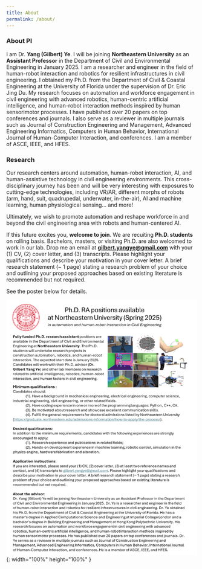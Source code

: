 ```yaml
---
title: About
permalink: /about/
---
```


### About PI
I am Dr. **Yang (Gilbert) Ye**. I will be joining **Northeastern University** as an **Assistant Professor** in the Department of Civil and Environmental Engineering in January 2025. I am a researcher and engineer in the field of human-robot interaction and robotics for resilient infrastructures in civil engineering. 
I obtained my Ph.D. from the Department of Civil & Coastal Engineering at the University of Florida under the supervision of Dr. Eric Jing Du. My research focuses on automation and workforce engagement in civil engineering with advanced robotics, 
human-centric artificial intelligence, and human-robot interaction methods inspired by human sensorimotor processes. 
I  have published over 20 papers on top conferences and journals. I also serve as a reviewer in multiple journals such as Journal of Construction Engineering and Management, 
Advanced Engineering Informatics, Computers in Human Behavior, International Journal of Human-Computer Interaction, and conferences. I am a member of ASCE, IEEE, and HFES.


### Research
Our research centers around automation, human-robot interaction, AI, and human-assistive technology in civil engineering environments. 
This cross-disciplinary journey has been and will be very interesting with exposures to cutting-edge technologies, 
including VR/AR, different morphs of robots (arm, hand, suit, quadrupedal, underwater, in-the-air), AI and machine learning, human physiological sensing... and more!

Ultimately, we wish to promote automation and reshape workforce in and beyond the civil engineering area with robots and human-centered AI. 

If this future excites you, **welcome to join**. We are recuiting **Ph.D. students** on rolling basis. Bachelors, masters, or visiting Ph.D. are also welcomed to work in our lab. 
Drop me an email at **gilbert.yangye@gmail.com** with your (1) CV, (2) cover letter, and (3) transcripts. 
Please highlight your qualifications and describe your motivation in your cover letter. 
A brief research statement (~ 1 page) stating a research problem of your choice and outlining your proposed approaches based on existing literature is recommended but not required.

See the poster below for details.

![Desktop View](/images/Hire/poster.png){: width="100%" height="100%" }